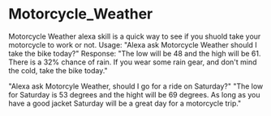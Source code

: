 # Motorcycle_Weather

Motorcycle Weather alexa skill is a quick way to see if you shuold take your motorcycle to work or not. 
Usage: "Alexa ask Motorcycle Weather should I take the bike today?"
Response: "The low will be 48 and the high will be 61. There is a 32% chance of rain. If you wear some rain gear, and don't mind the cold, take the bike today."

"Alexa ask Motorcyle Weather, should I go for a ride on Saturday?"
"The low for Saturday is 53 degrees and the hight will be 69 degrees. As long as you have a good jacket Saturday will be a great day for a motorcycle trip."


